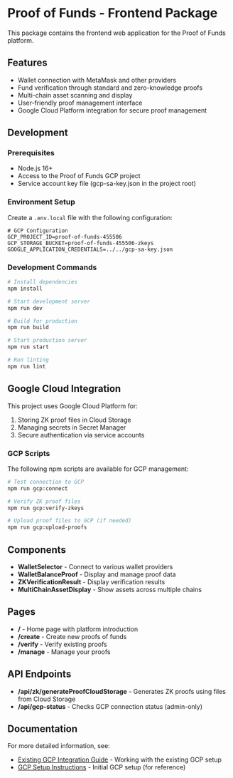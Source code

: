 # Proof of Funds - Frontend Package

This package contains the frontend web application for the Proof of Funds platform.

## Features

- Wallet connection with MetaMask and other providers
- Fund verification through standard and zero-knowledge proofs
- Multi-chain asset scanning and display
- User-friendly proof management interface
- Google Cloud Platform integration for secure proof management

## Development

### Prerequisites

- Node.js 16+
- Access to the Proof of Funds GCP project
- Service account key file (gcp-sa-key.json in the project root)

### Environment Setup

Create a `.env.local` file with the following configuration:

```
# GCP Configuration
GCP_PROJECT_ID=proof-of-funds-455506
GCP_STORAGE_BUCKET=proof-of-funds-455506-zkeys
GOOGLE_APPLICATION_CREDENTIALS=../../gcp-sa-key.json
```

### Development Commands

```bash
# Install dependencies
npm install

# Start development server
npm run dev

# Build for production
npm run build

# Start production server
npm run start

# Run linting
npm run lint
```

## Google Cloud Integration

This project uses Google Cloud Platform for:

1. Storing ZK proof files in Cloud Storage
2. Managing secrets in Secret Manager
3. Secure authentication via service accounts

### GCP Scripts

The following npm scripts are available for GCP management:

```bash
# Test connection to GCP
npm run gcp:connect

# Verify ZK proof files
npm run gcp:verify-zkeys

# Upload proof files to GCP (if needed)
npm run gcp:upload-proofs
```

## Components

- **WalletSelector** - Connect to various wallet providers
- **WalletBalanceProof** - Display and manage proof data
- **ZKVerificationResult** - Display verification results
- **MultiChainAssetDisplay** - Show assets across multiple chains

## Pages

- **/** - Home page with platform introduction
- **/create** - Create new proofs of funds
- **/verify** - Verify existing proofs
- **/manage** - Manage your proofs

## API Endpoints

- **/api/zk/generateProofCloudStorage** - Generates ZK proofs using files from Cloud Storage
- **/api/gcp-status** - Checks GCP connection status (admin-only)

## Documentation

For more detailed information, see:

- [Existing GCP Integration Guide](../../docs/EXISTING-GCP-INTEGRATION.md) - Working with the existing GCP setup
- [GCP Setup Instructions](../../docs/GCP-SETUP.md) - Initial GCP setup (for reference)